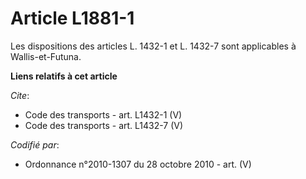 # Article L1881-1

Les dispositions des articles L. 1432-1 et L. 1432-7 sont applicables à Wallis-et-Futuna.

**Liens relatifs à cet article**

_Cite_:

  - Code des transports - art. L1432-1 (V)
  - Code des transports - art. L1432-7 (V)

_Codifié par_:

  - Ordonnance n°2010-1307 du 28 octobre 2010 - art. (V)
